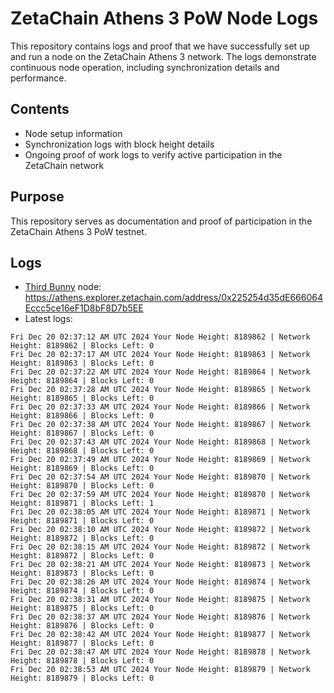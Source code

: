 # ZetaChain Athens 3 PoW Node Logs
This repository contains logs and proof that we have successfully set up and run a node on the ZetaChain Athens 3 network. The logs demonstrate continuous node operation, including synchronization details and performance.

## Contents
- Node setup information
- Synchronization logs with block height details
- Ongoing proof of work logs to verify active participation in the ZetaChain network

## Purpose
This repository serves as documentation and proof of participation in the ZetaChain Athens 3 PoW testnet.

## Logs

- [Third Bunny](https://thirdbunny.xyz/) node: https://athens.explorer.zetachain.com/address/0x225254d35dE666064Eccc5ce16eF1D8bF8D7b5EE
- Latest logs:
```
Fri Dec 20 02:37:12 AM UTC 2024 Your Node Height: 8189862 | Network Height: 8189862 | Blocks Left: 0
Fri Dec 20 02:37:17 AM UTC 2024 Your Node Height: 8189863 | Network Height: 8189863 | Blocks Left: 0
Fri Dec 20 02:37:22 AM UTC 2024 Your Node Height: 8189864 | Network Height: 8189864 | Blocks Left: 0
Fri Dec 20 02:37:28 AM UTC 2024 Your Node Height: 8189865 | Network Height: 8189865 | Blocks Left: 0
Fri Dec 20 02:37:33 AM UTC 2024 Your Node Height: 8189866 | Network Height: 8189866 | Blocks Left: 0
Fri Dec 20 02:37:38 AM UTC 2024 Your Node Height: 8189867 | Network Height: 8189867 | Blocks Left: 0
Fri Dec 20 02:37:43 AM UTC 2024 Your Node Height: 8189868 | Network Height: 8189868 | Blocks Left: 0
Fri Dec 20 02:37:49 AM UTC 2024 Your Node Height: 8189869 | Network Height: 8189869 | Blocks Left: 0
Fri Dec 20 02:37:54 AM UTC 2024 Your Node Height: 8189870 | Network Height: 8189870 | Blocks Left: 0
Fri Dec 20 02:37:59 AM UTC 2024 Your Node Height: 8189870 | Network Height: 8189871 | Blocks Left: 1
Fri Dec 20 02:38:05 AM UTC 2024 Your Node Height: 8189871 | Network Height: 8189871 | Blocks Left: 0
Fri Dec 20 02:38:10 AM UTC 2024 Your Node Height: 8189872 | Network Height: 8189872 | Blocks Left: 0
Fri Dec 20 02:38:15 AM UTC 2024 Your Node Height: 8189872 | Network Height: 8189872 | Blocks Left: 0
Fri Dec 20 02:38:21 AM UTC 2024 Your Node Height: 8189873 | Network Height: 8189873 | Blocks Left: 0
Fri Dec 20 02:38:26 AM UTC 2024 Your Node Height: 8189874 | Network Height: 8189874 | Blocks Left: 0
Fri Dec 20 02:38:31 AM UTC 2024 Your Node Height: 8189875 | Network Height: 8189875 | Blocks Left: 0
Fri Dec 20 02:38:37 AM UTC 2024 Your Node Height: 8189876 | Network Height: 8189876 | Blocks Left: 0
Fri Dec 20 02:38:42 AM UTC 2024 Your Node Height: 8189877 | Network Height: 8189877 | Blocks Left: 0
Fri Dec 20 02:38:47 AM UTC 2024 Your Node Height: 8189878 | Network Height: 8189878 | Blocks Left: 0
Fri Dec 20 02:38:53 AM UTC 2024 Your Node Height: 8189879 | Network Height: 8189879 | Blocks Left: 0
```
